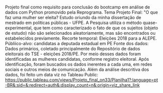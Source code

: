 Projeto final como requisito para conclusão do bootcamp em análise de dados com Python promovido pela Reprograma. 
Tema Projeto Final: "O que faz uma mulher ser eleita? Estudo oriundo da minha dissertação de mestrado em políticas públicas - UFPE.
A Pesquisa utiliza o método quase-experimental, que tem como caracterizado o fato de que os sujeitos (objeto de estudo) não são selecionados aleatoriamente, mas são encontrados ou estabelecidos previamente.
Recorte temporal: Eleições 2018 para a ALEPE. 
Públiico-alvo: candidatas a deputada estadual em PE
Fonte dos dados: Dados primários, coletado principalmente do Repositório de dados eleitorais do TSE - eleições 2018/PE. Por meio desses dados foram identificadas as mulheres candidatas, conforme registro eleitoral. Após identificação, foram buscados os dados inerentes a cada uma, em redes sociais e outros meios de comunicação.
Além da análise descritiva dos dados, foi feito um data viz no Tableau Public: https://public.tableau.com/views/Projeto_final_on33/Planilha1?:language=pt-BR&:sid=&:redirect=auth&:display_count=n&:origin=viz_share_link

